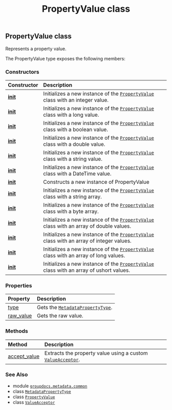 ﻿---
title: PropertyValue class
second_title: GroupDocs.Metadata for Python via .NET API References
description: 
type: docs
url: /python-net/groupdocs.metadata.common/propertyvalue/
is_root: false
weight: 120
---

## PropertyValue class

Represents a property value.



The PropertyValue type exposes the following members:

### Constructors
| Constructor | Description |
| :- | :- |
| [__init__](/metadata/python-net/groupdocs.metadata.common/propertyvalue/__init__/#int) | Initializes a new instance of the [`PropertyValue`](/metadata/python-net/groupdocs.metadata.common/propertyvalue) class with an integer value. |
| [__init__](/metadata/python-net/groupdocs.metadata.common/propertyvalue/__init__/#int) | Initializes a new instance of the [`PropertyValue`](/metadata/python-net/groupdocs.metadata.common/propertyvalue) class with a long value. |
| [__init__](/metadata/python-net/groupdocs.metadata.common/propertyvalue/__init__/#bool) | Initializes a new instance of the [`PropertyValue`](/metadata/python-net/groupdocs.metadata.common/propertyvalue) class with a boolean value. |
| [__init__](/metadata/python-net/groupdocs.metadata.common/propertyvalue/__init__/#float) | Initializes a new instance of the [`PropertyValue`](/metadata/python-net/groupdocs.metadata.common/propertyvalue) class with a double value. |
| [__init__](/metadata/python-net/groupdocs.metadata.common/propertyvalue/__init__/#str) | Initializes a new instance of the [`PropertyValue`](/metadata/python-net/groupdocs.metadata.common/propertyvalue) class with a string value. |
| [__init__](/metadata/python-net/groupdocs.metadata.common/propertyvalue/__init__/#DateTime) | Initializes a new instance of the [`PropertyValue`](/metadata/python-net/groupdocs.metadata.common/propertyvalue) class with a DateTime value. |
| [__init__](/metadata/python-net/groupdocs.metadata.common/propertyvalue/__init__/#TimeSpan) | Constructs a new instance of PropertyValue |
| [__init__](/metadata/python-net/groupdocs.metadata.common/propertyvalue/__init__/#list) | Initializes a new instance of the [`PropertyValue`](/metadata/python-net/groupdocs.metadata.common/propertyvalue) class with a string array. |
| [__init__](/metadata/python-net/groupdocs.metadata.common/propertyvalue/__init__/#bytes) | Initializes a new instance of the [`PropertyValue`](/metadata/python-net/groupdocs.metadata.common/propertyvalue) class with a byte array. |
| [__init__](/metadata/python-net/groupdocs.metadata.common/propertyvalue/__init__/#list) | Initializes a new instance of the [`PropertyValue`](/metadata/python-net/groupdocs.metadata.common/propertyvalue) class with an array of double values. |
| [__init__](/metadata/python-net/groupdocs.metadata.common/propertyvalue/__init__/#list) | Initializes a new instance of the [`PropertyValue`](/metadata/python-net/groupdocs.metadata.common/propertyvalue) class with an array of integer values. |
| [__init__](/metadata/python-net/groupdocs.metadata.common/propertyvalue/__init__/#list) | Initializes a new instance of the [`PropertyValue`](/metadata/python-net/groupdocs.metadata.common/propertyvalue) class with an array of long values. |
| [__init__](/metadata/python-net/groupdocs.metadata.common/propertyvalue/__init__/#list) | Initializes a new instance of the [`PropertyValue`](/metadata/python-net/groupdocs.metadata.common/propertyvalue) class with an array of ushort values. |


### Properties
| Property | Description |
| :- | :- |
| [type](/metadata/python-net/groupdocs.metadata.common/propertyvalue/type) | Gets the [`MetadataPropertyType`](/metadata/python-net/groupdocs.metadata.common/metadatapropertytype). |
| [raw_value](/metadata/python-net/groupdocs.metadata.common/propertyvalue/raw_value) | Gets the raw value. |


### Methods
| Method | Description |
| :- | :- |
| [accept_value](/metadata/python-net/groupdocs.metadata.common/propertyvalue/accept_value/#groupdocs.metadata.common.ValueAcceptor) | Extracts the property value using a custom [`ValueAcceptor`](/metadata/python-net/groupdocs.metadata.common/valueacceptor). |



### See Also
* module [`groupdocs.metadata.common`](..)
* class [`MetadataPropertyType`](/metadata/python-net/groupdocs.metadata.common/metadatapropertytype)
* class [`PropertyValue`](/metadata/python-net/groupdocs.metadata.common/propertyvalue)
* class [`ValueAcceptor`](/metadata/python-net/groupdocs.metadata.common/valueacceptor)
